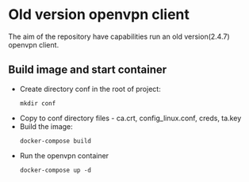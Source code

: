 # Old version openvpn client

The aim of the repository have capabilities run an old version(2.4.7) openvpn client.


## Build image and start container
* Create directory conf in the root of project:
    ```
    mkdir conf
    ```
* Copy to conf directory files - ca.crt, config_linux.conf, creds, ta.key
* Build the image:
    ```
    docker-compose build
    ```
* Run the openvpn container
    ```
    docker-compose up -d
    ```
